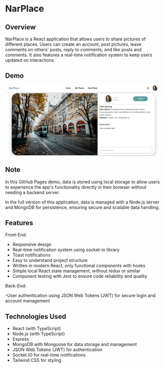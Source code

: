 # NarPlace

## Overview

NarPlace is a React application that allows users to share pictures of different places. Users can create an account, post pictures, leave comments on others' posts, reply to comments, and like posts and comments. It also features a real-time notification system to keep users updated on interactions.

## Demo

![Screenshot of the application](<frontend/src/assets/Screenshot%20(98).png>)

## Note

In this GitHub Pages demo, data is stored using local storage to allow users to experience the app's functionality directly in their browser without needing a backend server.

In the full version of this application, data is managed with a Node.js server and MongoDB for persistence, ensuring secure and scalable data handling.

## Features

Front-End:

- Responsive design
- Real-time notification system using socket-io library
- Toast notifications
- Easy to understand project structure
- Written in modern React, only functional components with hooks
- Simple local React state management, without redux or similar
- Component testing with Jest to ensure code reliability and quality

Back-End:

-User authentication using JSON Web Tokens (JWT) for secure login and account management

## Technologies Used

- React (with TypeScript)
- Node.js (with TypeScript)
- Express
- MongoDB with Mongoose for data storage and management
- JSON Web Tokens (JWT) for authentication
- Socket.IO for real-time notifications
- Tailwind CSS for styling
